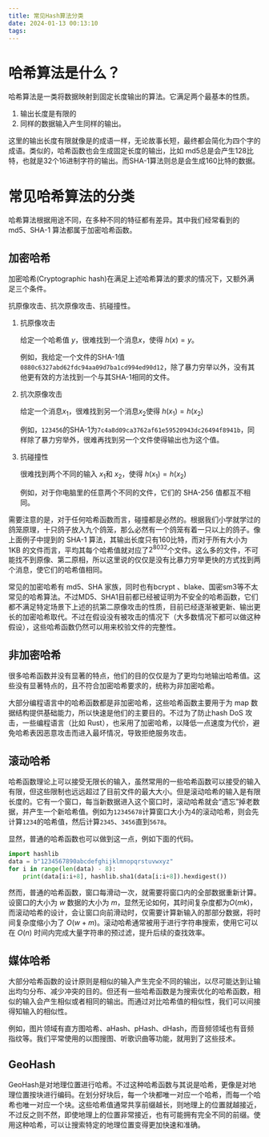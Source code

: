 ```yaml
---
title: 常见Hash算法分类
date: 2024-01-13 00:13:10
tags:
---
```






# 哈希算法是什么？

哈希算法是一类将数据映射到固定长度输出的算法。它满足两个最基本的性质。

1. 输出长度是有限的
2. 同样的数据输入产生同样的输出。

这里的输出长度有限就像是的成语一样，无论故事长短，最终都会简化为四个字的成语。类似的，哈希函数也会生成固定长度的输出，比如 md5总是会产生128比特，也就是32个16进制字符的输出。而SHA-1算法则总是会生成160比特的数据。

# 常见哈希算法的分类

哈希算法根据用途不同，在多种不同的特征都有差异。其中我们经常看到的 md5、SHA-1 算法都属于加密哈希函数。

## 加密哈希

加密哈希(Cryptographic hash)在满足上述哈希算法的要求的情况下，又额外满足三个条件。

抗原像攻击、抗次原像攻击、抗碰撞性。

1. 抗原像攻击

   给定一个哈希值 $y$，很难找到一个消息$x$，使得 $h(x)=y$。

   例如，我给定一个文件的SHA-1值`0880c6327abd62fdc94aa09d7ba1cd994ed90d12`，除了暴力穷举以外，没有其他更有效的方法找到一个与其SHA-1相同的文件。

2. 抗次原像攻击

   给定一个消息$x_1$，很难找到另一个消息$x_2$使得 $h(x_1) = h(x_2)$

   例如，`123456`的SHA-1为`7c4a8d09ca3762af61e59520943dc26494f8941b`，同样除了暴力穷举外，很难再找到另一个文件使得输出也为这个值。

3. 抗碰撞性

   很难找到两个不同的输入 $x_1$和 $x_2$，使得 $h(x_1) = h(x_2)$

   例如，对于你电脑里的任意两个不同的文件，它们的 SHA-256 值都互不相同。

需要注意的是，对于任何哈希函数而言，碰撞都是必然的。根据我们小学就学过的鸽笼原理，十只鸽子放入九个鸽笼，那么必然有一个鸽笼有着一只以上的鸽子。像上面例子中提到的 SHA-1 算法，其输出长度只有160比特，而对于所有大小为 1KB 的文件而言，平均其每个哈希值就对应了$2^{8032}$个文件。这么多的文件，不可能找不到原像、第二原相，所以这里说的仅仅是没有比暴力穷举更快的方式找到两个消息，使它们的哈希值相同。

常见的加密哈希有 md5、SHA 家族，同时也有bcrypt 、blake、国密sm3等不太常见的哈希算法。不过MD5、SHA1目前都已经被证明为不安全的哈希函数，它们都不满足特定场景下上述的抗第二原像攻击的性质，目前已经逐渐被更新、输出更长的加密哈希取代。不过在假设没有被攻击的情况下（大多数情况下都可以做这种假设），这些哈希函数仍然可以用来校验文件的完整性。

## 非加密哈希

很多哈希函数并没有显著的特点，他们的目的仅仅是为了更均匀地输出哈希值。这些没有显著特点的，且不符合加密哈希要求的，统称为非加密哈希。

大部分编程语言中的哈希函数都是非加密哈希，这些哈希函数主要用于为 map 数据结构提供基础能力，所以快速是他们的主要目的。不过为了防止hash DoS 攻击，一些编程语言（比如 Rust），也采用了加密哈希，以降低一点速度为代价，避免哈希表因恶意攻击而进入最坏情况，导致拒绝服务攻击。

## 滚动哈希

哈希函数理论上可以接受无限长的输入，虽然常用的一些哈希函数可以接受的输入有限，但这些限制也远远超过了目前文件的最大大小。但是滚动哈希的输入是有限长度的。它有一个窗口，每当新数据进入这个窗口时，滚动哈希就会“遗忘”掉老数据，并产生一个新哈希值。例如为`12345678`计算窗口大小为4的滚动哈希，则会先计算`1234`的哈希值，然后计算`2345`、`3456`直到`5678`。

显然，普通的哈希函数也可以做到这一点，例如下面的代码。

```python
import hashlib
data = b"1234567890abcdefghijklmnopqrstuvwxyz"
for i in range(len(data) - 8):
    print(data[i:i+8], hashlib.sha1(data[i:i+8]).hexdigest())
```

然而，普通的哈希函数，窗口每滑动一次，就需要将窗口内的全部数据重新计算。设窗口的大小为 $w$ 数据的大小为 $m$，显然无论如何，其时间复杂度都为$O(mk)$，而滚动哈希的设计，会让窗口向前滑动时，仅需要计算新输入的那部分数据，将时间复杂度缩小为了 $O(w+m)$。滚动哈希通常被用于进行字符串搜索，使用它可以在 $O(n)$ 时间内完成大量字符串的预过滤，提升后续的查找效率。

## 媒体哈希

大部分哈希函数的设计原则是相似的输入产生完全不同的输出，以尽可能达到让输出均匀分布、减少冲突的目的。但还有一些哈希函数是为搜索优化的哈希函数，相似的输入会产生相似或者相同的输出。而通过对比哈希值的相似性，我们可以间接得知输入的相似性。

例如，图片领域有直方图哈希、aHash、pHash、dHash，而音频领域也有音频指纹等。我们平常使用的以图搜图、听歌识曲等功能，就用到了这些技术。

## GeoHash

GeoHash是对地理位置进行哈希。不过这种哈希函数与其说是哈希，更像是对地理位置按块进行编码。在划分好块后，每一个块都唯一对应一个哈希，而每一个哈希也唯一对应一个块。这些哈希值通常共享前缀越长，则地理上的位置就越接近，不过反之则不然，即使地理上的位置非常接近，也有可能拥有完全不同的前缀。使用这种哈希，可以让搜索特定的地理位置变得更加快速和准确。



